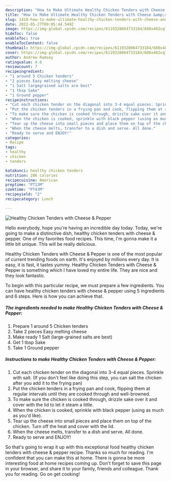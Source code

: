 ```yaml
---
description: "How to Make Ultimate Healthy Chicken Tenders with Cheese &amp;amp; Pepper"
title: "How to Make Ultimate Healthy Chicken Tenders with Cheese &amp;amp; Pepper"
slug: 1410-how-to-make-ultimate-healthy-chicken-tenders-with-cheese-and-amp-pepper
date: 2022-05-27T09:05:44.549Z
image: https://img-global.cpcdn.com/recipes/6119328064733184/680x482cq70/healthy-chicken-tenders-with-cheese-pepper-recipe-main-photo.jpg
hideToc: false
enableToc: true
enableTocContent: false
thumbnail: https://img-global.cpcdn.com/recipes/6119328064733184/680x482cq70/healthy-chicken-tenders-with-cheese-pepper-recipe-main-photo.jpg
cover: https://img-global.cpcdn.com/recipes/6119328064733184/680x482cq70/healthy-chicken-tenders-with-cheese-pepper-recipe-main-photo.jpg
author: Andrew Ramsey
ratingvalue: 4.6
reviewcount: 7
recipeingredient:
- "1 around 5 Chicken tenders"
- "2 pieces Easy melting cheese"
- "1 Salt largegrained salts are best"
- "1 tbsp Sake"
- "1 Ground pepper"
recipeinstructions:
- "Cut each chicken tender on the diagonal into 3-4 equal pieces. Sprinkle with salt. (If you don&#39;t feel like doing this step, you can salt the chicken after you add it to the frying pan)"
- "Put the chicken tenders in a frying pan and cook, flipping them at regular intervals until they are cooked through and well-browned."
- "To make sure the chicken is cooked through, drizzle sake over it and cover with the lid to let it steam a little."
- "When the chicken is cooked, sprinkle with black pepper (using as much as you&#39;d like)."
- "Tear up the cheese into small pieces and place them on top of the chicken. Turn off the heat and cover with the lid."
- "When the cheese melts, transfer to a dish and serve. All done."
- "Ready to serve and ENJOY!"
categories:
- Recipe
tags:
- healthy
- chicken
- tenders

katakunci: healthy chicken tenders 
nutrition: 286 calories
recipecuisine: American
preptime: "PT13M"
cooktime: "PT43M"
recipeyield: "2"
recipecategory: Lunch

---
```



![Healthy Chicken Tenders with Cheese &amp; Pepper](https://img-global.cpcdn.com/recipes/6119328064733184/680x482cq70/healthy-chicken-tenders-with-cheese-pepper-recipe-main-photo.jpg)

Hello everybody, hope you're having an incredible day today. Today, we're going to make a distinctive dish, healthy chicken tenders with cheese &amp; pepper. One of my favorites food recipes. This time, I'm gonna make it a little bit unique. This will be really delicious.



Healthy Chicken Tenders with Cheese &amp; Pepper is one of the most popular of current trending foods on earth. It's enjoyed by millions every day. It is easy, it is fast, it tastes yummy. Healthy Chicken Tenders with Cheese &amp; Pepper is something which I have loved my entire life. They are nice and they look fantastic.


To begin with this particular recipe, we must prepare a few ingredients. You can have healthy chicken tenders with cheese &amp; pepper using 5 ingredients and 6 steps. Here is how you can achieve that.

<!--inarticleads1-->

##### The ingredients needed to make Healthy Chicken Tenders with Cheese &amp; Pepper:

1. Prepare 1 around 5 Chicken tenders
1. Take 2 pieces Easy melting cheese
1. Make ready 1 Salt (large-grained salts are best)
1. Get 1 tbsp Sake
1. Take 1 Ground pepper




<!--inarticleads2-->

##### Instructions to make Healthy Chicken Tenders with Cheese &amp; Pepper:

1. Cut each chicken tender on the diagonal into 3-4 equal pieces. Sprinkle with salt. (If you don&#39;t feel like doing this step, you can salt the chicken after you add it to the frying pan)
1. Put the chicken tenders in a frying pan and cook, flipping them at regular intervals until they are cooked through and well-browned.
1. To make sure the chicken is cooked through, drizzle sake over it and cover with the lid to let it steam a little.
1. When the chicken is cooked, sprinkle with black pepper (using as much as you&#39;d like).
1. Tear up the cheese into small pieces and place them on top of the chicken. Turn off the heat and cover with the lid.
1. When the cheese melts, transfer to a dish and serve. All done.
1. Ready to serve and ENJOY!



So that's going to wrap it up with this exceptional food healthy chicken tenders with cheese &amp; pepper recipe. Thanks so much for reading. I'm confident that you can make this at home. There is gonna be more interesting food at home recipes coming up. Don't forget to save this page in your browser, and share it to your family, friends and colleague. Thank you for reading. Go on get cooking!
